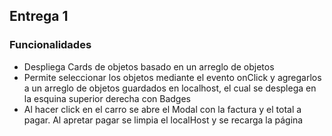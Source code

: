 ## Entrega 1

### Funcionalidades 

- Despliega Cards de objetos basado en un arreglo de objetos
- Permite seleccionar los objetos mediante el evento onClick y agregarlos a un arreglo de objetos guardados en localhost, el cual se desplega en la esquina superior derecha con Badges
- Al hacer click en el carro se abre el Modal con la factura y el total a pagar. Al apretar pagar se limpia el localHost y se recarga la página
